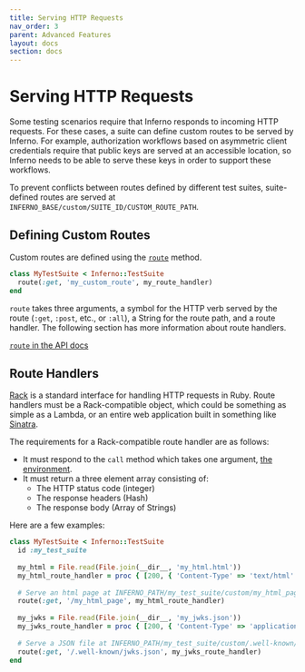 ```yaml
---
title: Serving HTTP Requests
nav_order: 3
parent: Advanced Features
layout: docs
section: docs
---
```

# Serving HTTP Requests
Some testing scenarios require that Inferno responds to incoming HTTP requests.
For these cases, a suite can define custom routes to be served by Inferno.
For example, authorization workflows based on asymmetric
client credentials require that public keys are served at an accessible
location, so Inferno needs to be able to serve these keys in order to support
these workflows.
  
To prevent conflicts between routes defined by different test suites,
suite-defined routes are served at
`INFERNO_BASE/custom/SUITE_ID/CUSTOM_ROUTE_PATH`.

## Defining Custom Routes
Custom routes are defined using the
[`route`](/inferno-core/docs/Inferno/DSL/Runnable.html#route-instance_method)
method.

```ruby
class MyTestSuite < Inferno::TestSuite
  route(:get, 'my_custom_route', my_route_handler)
end
```

`route` takes three arguments, a symbol for the HTTP verb served by the route
(`:get`, `:post`, etc., or `:all`), a String for the route path, and a route
handler. The following section has more information about route handlers.

[`route` in the API
docs](/inferno-core/docs/Inferno/DSL/Runnable.html#route-instance_method)

## Route Handlers
[Rack](https://github.com/rack/rack) is a standard interface for handling HTTP
requests in Ruby. Route handlers must be a Rack-compatible object, which could
be something as simple as a Lambda, or an entire web application built in
something like [Sinatra](https://sinatrarb.com/).

The requirements for a Rack-compatible route handler are as follows:

* It must respond to the `call` method which takes one argument, [the
  environment](https://github.com/rack/rack/blob/main/SPEC.rdoc#the-environment-).
* It must return a three element array consisting of:
  * The HTTP status code (integer)
  * The response headers (Hash)
  * The response body (Array of Strings)

Here are a few examples:
```ruby
class MyTestSuite < Inferno::TestSuite
  id :my_test_suite
  
  my_html = File.read(File.join(__dir__, 'my_html.html'))
  my_html_route_handler = proc { [200, { 'Content-Type' => 'text/html' }, [html]] }
  
  # Serve an html page at INFERNO_PATH/my_test_suite/custom/my_html_page
  route(:get, '/my_html_page', my_html_route_handler)
  
  my_jwks = File.read(File.join(__dir__, 'my_jwks.json'))
  my_jwks_route_handler = proc { [200, { 'Content-Type' => 'application/json' }, [my_jwks]] }
  
  # Serve a JSON file at INFERNO_PATH/my_test_suite/custom/.well-known/jwks.json
  route(:get, '/.well-known/jwks.json', my_jwks_route_handler)
end
```
